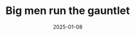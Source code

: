 ---
title: Big men run the gauntlet
promotion: AEW
show: Dynamite
date: 2025-01-08
tags:
  - murderhawk
  - hobbs
  - trevor
  - yuta
  - jj
  - beast
images:
  - src: /assets/aew-2025-01/2025.01.08.AEW.Dynamite.c.jpg
    alt: Murderhawk catching Yuta in a chokeslam
  - src: /assets/aew-2025-01/2025.01.08.AEW.Dynamite.d.jpg
    alt: Murderhawk catching Yuta in a chokeslam
  - src: /assets/aew-2025-01/2025.01.08.AEW.Dynamite.e.jpg
    alt: Hobbs & Murderhawk tossing Trevor
  - src: /assets/aew-2025-01/2025.01.08.AEW.Dynamite.f.jpg
    alt: Hobbs & Murderhawk tossing Trevor
  - src: /assets/aew-2025-01/2025.01.08.AEW.Dynamite.g.jpg
    alt: Yuta attacking JJ
---